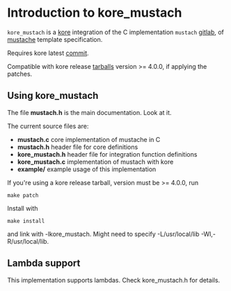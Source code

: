 # Introduction to kore_mustach

`kore_mustach` is a [kore](https://kore.io) integration of the C implementation
`mustach` [gitlab](https://gitlab.com/jobol/mustach), of [mustache](http://mustache.github.io "main site for mustache")
template specification.

Requires kore latest [commit](https://git.kore.io/kore).

Compatible with kore release [tarballs](https://kore.io/source) version >= 4.0.0, if applying the patches.


## Using kore_mustach

The file **mustach.h** is the main documentation. Look at it.

The current source files are:

- **mustach.c** core implementation of mustache in C
- **mustach.h** header file for core definitions
- **kore_mustach.h** header file for integration function definitions
- **kore_mustach.c** implementation of mustach with kore
- **example/** example usage of this implementation

If you're using a kore release tarball, version must be >= 4.0.0, run
```
make patch
```

Install with
```
make install
```
and link with -lkore_mustach. Might need to specify -L/usr/local/lib -Wl,-R/usr/local/lib.


## Lambda support

This implementation supports lambdas. Check kore_mustach.h for details.
